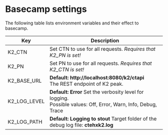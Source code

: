 # Basecamp settings

The following table lists environment variables and their effect to basecamp.

| Key          | Description                              |
| ------------ | ---------------------------------------- |
| K2_CTN       | Set CTN to use for all requests. *Requires that K2_PN is set!* |
| K2_PN        | Set PN to use for all requests. *Requires that K2_CTN is set!* |
| K2_BASE_URL  | **Default: http://localhost:8080/k2/ctapi** <br/>The REST endpoint of K2 peak. |
| K2_LOG_LEVEL | **Default: Error** Set the verbosity level for logging. <br/>Possible values: Off, Error, Warn, Info, Debug, Trace |
| K2_LOG_PATH  | **Default: Logging to stout** Target folder of the debug log file: **ctehxk2.log** |

